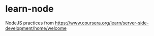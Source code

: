 # learn-node
NodeJS practices from https://www.coursera.org/learn/server-side-development/home/welcome
